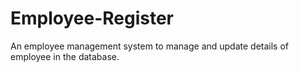 # Employee-Register
An employee management system to manage and update details of employee in the database.
